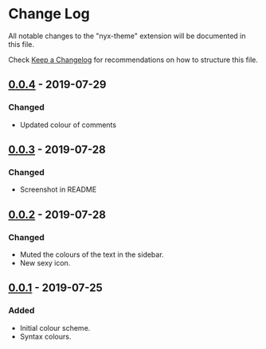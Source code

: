 # Change Log

All notable changes to the "nyx-theme" extension will be documented in this file.

Check [Keep a Changelog](http://keepachangelog.com/) for recommendations on how to structure this file.

## [0.0.4] - 2019-07-29
### Changed
- Updated colour of comments

## [0.0.3] - 2019-07-28
### Changed
- Screenshot in README

## [0.0.2] - 2019-07-28
### Changed
- Muted the colours of the text in the sidebar.
- New sexy icon.

## [0.0.1] - 2019-07-25
### Added
- Initial colour scheme.
- Syntax colours.

[0.0.4]: https://github.com/iambenzo/vscode-theme-nyx/compare/0.0.3...0.0.4
[0.0.3]: https://github.com/iambenzo/vscode-theme-nyx/compare/0.0.2...0.0.3
[0.0.2]: https://github.com/iambenzo/vscode-theme-nyx/compare/0.0.1...0.0.2
[0.0.1]: https://github.com/iambenzo/vscode-theme-nyx/releases/tag/0.0.1